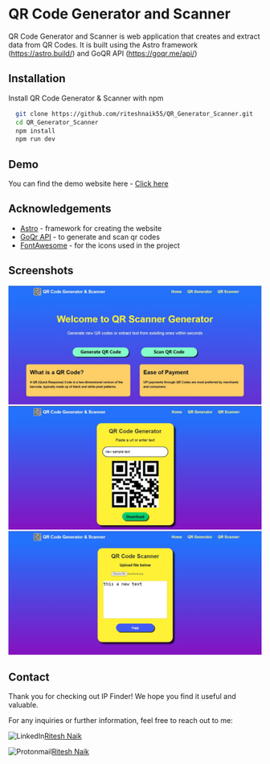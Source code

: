 
# QR Code Generator and Scanner

QR Code Generator and Scanner is web application that creates and extract data from QR Codes. It is built using the Astro framework (https://astro.build/) and GoQR API (https://goqr.me/api/)


## Installation

Install QR Code Generator & Scanner  with npm

```bash
  git clone https://github.com/riteshnaik55/QR_Generator_Scanner.git
  cd QR_Generator_Scanner
  npm install
  npm run dev
```
    
## Demo

You can find the demo website here - [Click here](https://qrcreate.netlify.app/) 


## Acknowledgements

 - [Astro](https://ip-api.com)  - framework for creating the website
  - [GoQr API](https://goqr.me/api/) - to generate and scan qr codes
 - [FontAwesome](https://fontawesome.com)  - for the icons used in the project

## Screenshots
![App Screenshot](https://github.com/riteshnaik55/QR_Generator_Scanner/blob/main/screenshots/1.JPG)
![App Screenshot](https://github.com/riteshnaik55/QR_Generator_Scanner/blob/main/screenshots/2.JPG)
![App Screenshot](https://github.com/riteshnaik55/QR_Generator_Scanner/blob/main/screenshots/3.JPG)
## Contact
Thank you for checking out IP Finder! We hope you find it useful and valuable.

For any inquiries or further information, feel free to reach out to me:

![LinkedIn](https://img.shields.io/badge/linkedin-%230077B5.svg?style=for-the-badge&logo=linkedin&logoColor=white)[Ritesh Naik](https://linkedin.com/riteshnaik)

![Protonmail](https://img.shields.io/badge/ProtonMail-8B89CC?style=for-the-badge&logo=protonmail&logoColor=white)[Ritesh Naik](mailto:rrn434@pm.me)